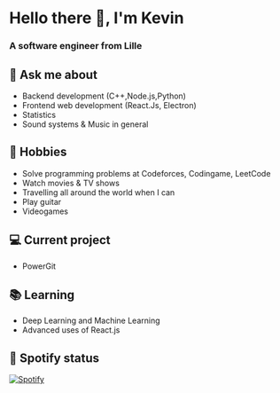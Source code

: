 # Hello there 👋, I'm Kevin

### A software engineer from Lille

## 💬 Ask me about 

- Backend development (C++,Node.js,Python)
- Frontend web development (React.Js, Electron)
- Statistics
- Sound systems & Music in general

## 📅 Hobbies

- Solve programming problems at Codeforces, Codingame, LeetCode
- Watch movies & TV shows
- Travelling all around the world when I can
- Play guitar
- Videogames

## 💻 Current project

- PowerGit

## 📚 Learning

- Deep Learning and Machine Learning
- Advanced uses of React.js

## 🎵 Spotify status

[![Spotify](https://novatorem-git-master-radiusof.vercel.app/api/spotify)](https://open.spotify.com/user/11451407?si=4b2ebb139db7476f)
